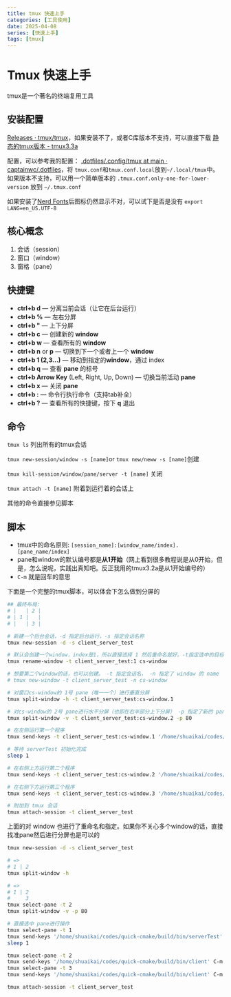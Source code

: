 ```yaml
---
title: tmux 快速上手
categories: [工具使用]
date: 2025-04-08
series: [快速上手]
tags: [tmux]
---
```


# Tmux 快速上手

tmux是一个著名的终端复用工具

## 安装配置

[Releases · tmux/tmux](https://github.com/tmux/tmux/releases)，如果安装不了，或者C库版本不支持，可以直接下载 [静态的tmux版本 - tmux3.3a](https://gitee.com/kaikaixixi/modernunix/raw/main/linux-x86_64/static/tmux)

配置，可以参考我的配置： [.dotfiles/.config/tmux at main · captainwc/.dotfiles](https://github.com/captainwc/.dotfiles/tree/main/.config/tmux)，将 `tmux.conf`和`tmux.conf.local`放到`~/.local/tmux`中。如果版本不支持，可以用一个简单版本的 `.tmux.conf.only-one-for-lower-version` 放到 `~/.tmux.conf`

如果安装了[Nerd Fonts](https://www.nerdfonts.com/cheat-sheet)后图标仍然显示不对，可以试下是否是没有 `export LANG=en_US.UTF-8`

## 核心概念

1. 会话（session）
2. 窗口（window）
3. 窗格（pane）

## 快捷键

- **ctrl+b d** — 分离当前会话（让它在后台运行）
- **ctrl+b %** — 左右分屏
- **ctrl+b "** — 上下分屏
- **ctrl+b c** — 创建新的 **window**
- **ctrl+b w** — 查看所有的 **window**
- **ctrl+b n** or **p** — 切换到下一个或者上一个 **window**
- **ctrl+b 1 (2,3...)** — 移动到指定的**window**，通过 index
- **ctrl+b q** — 查看 **pane** 的标号
- **ctrl+b Arrow Key** (Left, Right, Up, Down) — 切换当前活动 **pane**
- **ctrl+b x** — 关闭 **pane**
- **ctrl+b :** — 命令行执行命令（支持tab补全）
- **ctrl+b ?** — 查看所有的快捷键，按下 **q** 退出



## 命令

`tmux ls` 列出所有的tmux会话

`tmux new-session/window -s [name]`or `tmux new/neww -s [name]`创建

`tmux kill-session/window/pane/server -t [name]` 关闭

`tmux attach -t [name]` 附着到运行着的会话上

其他的命令直接参见脚本

## 脚本

- tmux中的命名原则: `[session_name]:[window_name/index].[pane_name/index]`
- pane和window的默认编号都是**从1开始**（网上看到很多教程说是从0开始，但是，怎么说呢，实践出真知吧。反正我用的tmux3.2a是从1开始编号的）
- `C-m` 就是回车的意思

下面是一个完整的tmux脚本，可以体会下怎么做到分屏的

```bash
## 最终布局:
# |   | 2 |
# | 1 |   |
# |   | 3 |

# 新建一个后台会话，-d 指定后台运行，-s 指定会话名称
tmux new-session -d -s client_server_test

# 默认会创建一个window，index是1，所以直接选择 1 然后重命名就好。-t指定选中的目标
tmux rename-window -t client_server_test:1 cs-window

# 想要第二个window的话，也可以创建。 -t 指定会话名， -n 指定了 window 的 name
# tmux new-window -t client_server_test -n cs-window

# 对窗口cs-window的 1号 pane（唯一一个）进行垂直分屏
tmux split-window -h -t client_server_test:cs-window.1

# 对cs-window的 2号 pane进行水平分屏（也即在右半部分上下分屏） -p 指定了新的 pane的尺寸百分比。
tmux split-window -v -t client_server_test:cs-window.2 -p 80

# 在左侧运行第一个程序
tmux send-keys -t client_server_test:cs-window.1 '/home/shuaikai/codes/quick-cmake/build/bin/serverTest' C-m

# 等待 serverTest 初始化完成
sleep 1

# 在右侧上方运行第二个程序
tmux send-keys -t client_server_test:cs-window.2 '/home/shuaikai/codes/quick-cmake/build/bin/client' C-m

# 在右侧下方运行第三个程序
tmux send-keys -t client_server_test:cs-window.3 '/home/shuaikai/codes/quick-cmake/build/bin/client' C-m

# 附加到 tmux 会话
tmux attach-session -t client_server_test

```

上面的对 window 也进行了重命名和指定。如果你不关心多个window的话，直接找准pane然后进行分屏也是可以的

```bash
tmux new-session -d -s client_server_test

# =>
# 1 | 2
tmux split-window -h

# =>
# 1 | 2
#     3
tmux select-pane -t 2
tmux split-window -v -p 80

# 直接选中 pane进行操作
tmux select-pane -t 1
tmux send-keys '/home/shuaikai/codes/quick-cmake/build/bin/serverTest' C-m
sleep 1

tmux select-pane -t 2
tmux send-keys '/home/shuaikai/codes/quick-cmake/build/bin/client' C-m
tmux select-pane -t 3
tmux send-keys '/home/shuaikai/codes/quick-cmake/build/bin/client' C-m

tmux attach-session -t client_server_test
```

